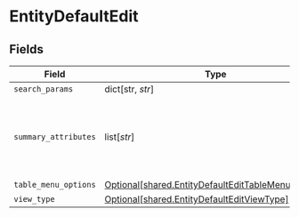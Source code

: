 # EntityDefaultEdit


## Fields

| Field                                                                                                              | Type                                                                                                               | Required                                                                                                           | Description                                                                                                        | Example                                                                                                            |
| ------------------------------------------------------------------------------------------------------------------ | ------------------------------------------------------------------------------------------------------------------ | ------------------------------------------------------------------------------------------------------------------ | ------------------------------------------------------------------------------------------------------------------ | ------------------------------------------------------------------------------------------------------------------ |
| `search_params`                                                                                                    | dict[str, *str*]                                                                                                   | :heavy_minus_sign:                                                                                                 | N/A                                                                                                                |                                                                                                                    |
| `summary_attributes`                                                                                               | list[*str*]                                                                                                        | :heavy_minus_sign:                                                                                                 | List of attribute names that we show in the summary header                                                         | email                                                                                                              |
| `table_menu_options`                                                                                               | [Optional[shared.EntityDefaultEditTableMenuOptions]](undefined/models/shared/entitydefaultedittablemenuoptions.md) | :heavy_minus_sign:                                                                                                 | N/A                                                                                                                |                                                                                                                    |
| `view_type`                                                                                                        | [Optional[shared.EntityDefaultEditViewType]](undefined/models/shared/entitydefaulteditviewtype.md)                 | :heavy_minus_sign:                                                                                                 | N/A                                                                                                                |                                                                                                                    |